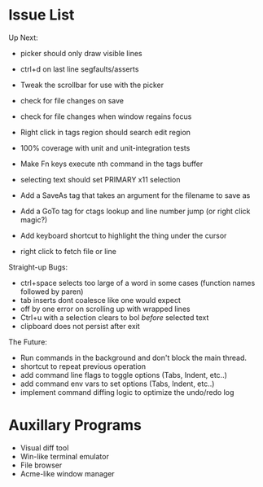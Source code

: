 # Issue List

Up Next:

* picker should only draw visible lines
* ctrl+d on last line segfaults/asserts

* Tweak the scrollbar for use with the picker
* check for file changes on save
* check for file changes when window regains focus
* Right click in tags region should search edit region
* 100% coverage with unit and unit-integration tests
* Make Fn keys execute nth command in the tags buffer
* selecting text should set PRIMARY x11 selection
* Add a SaveAs tag that takes an argument for the filename to save as
* Add a GoTo tag for ctags lookup and line number jump (or right click magic?) 
* Add keyboard shortcut to highlight the thing under the cursor
* right click to fetch file or line

Straight-up Bugs:

* ctrl+space selects too large of a word in some cases (function names followed by paren)
* tab inserts dont coalesce like one would expect
* off by one error on scrolling up with wrapped lines
* Ctrl+u with a selection clears to bol *before* selected text
* clipboard does not persist after exit

The Future:

* Run commands in the background and don't block the main thread.
* shortcut to repeat previous operation
* add command line flags to toggle options (Tabs, Indent, etc..)
* add command env vars to set options (Tabs, Indent, etc..)
* implement command diffing logic to optimize the undo/redo log

# Auxillary Programs

* Visual diff tool
* Win-like terminal emulator
* File browser
* Acme-like window manager
